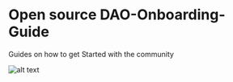 # Open source DAO-Onboarding-Guide
Guides on how to get Started with the community 

![alt text](https://github.com/[username]/[reponame]/blob/[branch]/image.jpg?raw=true)

